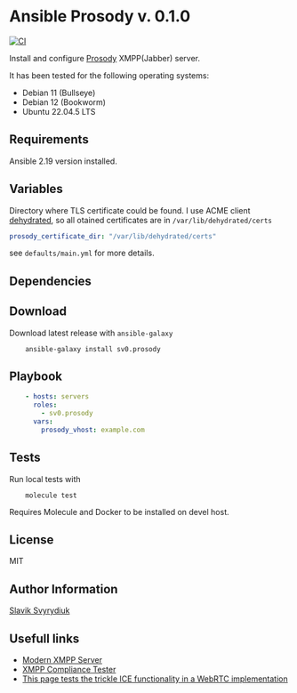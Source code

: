 Ansible Prosody v. 0.1.0
========================

[![CI](https://github.com/sv0/ansible-prosody/actions/workflows/ci.yml/badge.svg)](https://github.com/sv0/ansible-prosody/actions/workflows/ci.yml)

Install and configure [Prosody](http://prosody.im/) XMPP(Jabber) server.

It has been tested for the following operating systems:

- Debian 11 (Bullseye)
- Debian 12 (Bookworm)
- Ubuntu 22.04.5 LTS

Requirements
------------

Ansible 2.19 version installed.


Variables
---------

Directory where TLS certificate could be found.
I use ACME client [dehydrated](https://dehydrated.io),
so all otained certificates are in `/var/lib/dehydrated/certs`

```yaml
prosody_certificate_dir: "/var/lib/dehydrated/certs"
```

see `defaults/main.yml` for more details.

Dependencies
------------

Download
--------

Download latest release with `ansible-galaxy`

```shell
    ansible-galaxy install sv0.prosody
```

Playbook
--------

```yaml
    - hosts: servers
      roles:
        - sv0.prosody
      vars:
        prosody_vhost: example.com
```

Tests
-----

Run local tests with

```shell
    molecule test
```

Requires Molecule and Docker to be installed on devel host.

License
-------

MIT

Author Information
------------------

[Slavik Svyrydiuk](https://slavik.svyrydiuk.eu/about.html)

Usefull links
-------------

- [Modern XMPP Server](https://docs.trueelena.org/self_hosting/modern_xmpp_server/index.html)
- [XMPP Compliance Tester](https://compliance.conversations.im)
- [This page tests the trickle ICE functionality in a WebRTC implementation](https://webrtc.github.io/samples/src/content/peerconnection/trickle-ice/)
